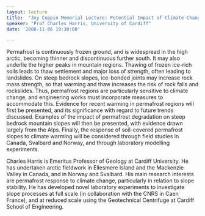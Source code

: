 ```yaml
---
layout: lecture
title:  "Joy Coppin Memorial Lecture: Potential Impact of Climate Change on Slope Stability in Permafrost Regions"
speaker: "Prof Charles Harris, University of Cardiff"
date: '2008-11-06 19:30:00'

---
```

Permafrost is continuously frozen ground, and is widespread in the high arctic, becoming thinner and discontinuous further south. It may also underlie the higher peaks in mountain regions. Thawing of frozen ice-rich soils leads to thaw settlement and major loss of strength, often leading to landslides. On steep bedrock slopes, ice-bonded joints may increase rock mass strength, so that warming and thaw increases the risk of rock falls and rockslides. Thus, permafrost regions are particularly sensitive to climate change, and engineering works must incorporate measures to accommodate this. Evidence for recent warming in permafrost regions will first be presented, and its significance with regard to future trends discussed. Examples of the impact of permafrost degradation on steep bedrock mountain slopes will then be presented, with evidence drawn largely from the Alps. Finally, the response of soil-covered permafrost slopes to climate warming will be considered through field studies in Canada, Svalbard and Norway, and through laboratory modelling experiments.

Charles Harris is Emeritus Professor of Geology at Cardiff University. He has undertaken arctic fieldwork in Ellesmere Island and the Mackenzie Valley in Canada, and in Norway and Svalbard. His main research interests are permafrost response to climate change, particularly in relation to slope stability. He has developed novel laboratory experiments to investigate slope processes at full scale (in collaboration with the CNRS in Caen France), and at reduced scale using the Geotechnical Centrifuge at Cardiff School of Engineering.